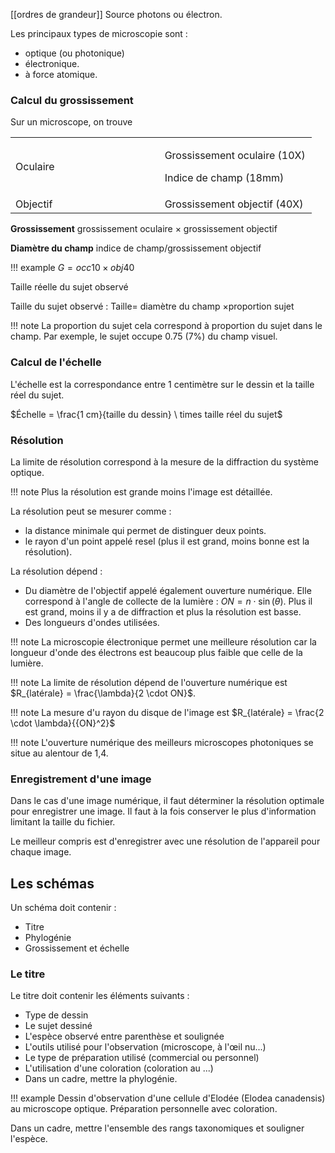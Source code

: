[[ordres de grandeur]]
Source photons ou électron.

Les principaux types de microscopie sont :

- optique (ou photonique)
- électronique.
- à force atomique.

### Calcul du grossissement 

Sur un microscope, on trouve

<table>
<colgroup>
<col style="width: 49%" />
<col style="width: 50%" />
</colgroup>
<tbody>
<tr class="odd">
<td>Oculaire</td>
<td><p>Grossissement oculaire (10X)</p>
<p>Indice de champ (18mm)</p></td>
</tr>
<tr class="even">
<td>Objectif</td>
<td>Grossissement objectif (40X)</td>
</tr>
</tbody>
</table>

__Grossissement__ grossissement oculaire × grossissement objectif

__Diamètre du champ__ indice de champ/grossissement objectif

!!! example 
    $G = occ 10 × obj 40$

Taille réelle du sujet observé

Taille du sujet observé : Taille= diamètre du champ ×proportion sujet

!!! note
    La proportion du sujet cela correspond à proportion du sujet dans le champ. Par exemple, le sujet occupe 0.75 (7%) du champ visuel.

### Calcul de l'échelle 

L'échelle est la correspondance entre 1 centimètre sur le dessin et la taille réel du sujet.

$Échelle = \frac{1 cm}{taille du dessin} \ times taille réel du sujet$

### Résolution

La limite de résolution correspond à la mesure de la diffraction du système optique.

!!! note
    Plus la résolution est grande moins l'image est détaillée.

La résolution peut se mesurer comme :

* la distance minimale qui permet de distinguer deux points.
* le rayon d'un point appelé resel (plus il est grand, moins bonne est la résolution).

La résolution dépend :

* Du diamètre de l'objectif appelé également ouverture numérique. Elle correspond à l'angle de collecte de la lumière : $ON = n \cdot \sin(\theta)$. Plus il est grand, moins il y a de diffraction et plus la résolution est basse.
* Des longueurs d'ondes utilisées.

!!! note
    La microscopie électronique permet une meilleure résolution car la longueur d'onde des électrons est beaucoup plus faible que celle de la lumière.

!!! note
    La limite de résolution dépend de l'ouverture numérique est $R_{latérale} = \frac{\lambda}{2 \cdot ON}$.

!!! note
    La mesure d'u rayon du disque de l'image est $R_{latérale} = \frac{2 \cdot \lambda}{{ON}^2}$

!!! note
    L'ouverture numérique des meilleurs microscopes photoniques se situe au alentour de 1,4.

### Enregistrement d'une image

Dans le cas d'une image numérique, il faut déterminer la résolution optimale pour enregistrer une image. Il faut à la fois conserver le plus d'information limitant la taille du fichier.

Le meilleur compris est d'enregistrer avec une résolution de l'appareil pour chaque image.

## Les schémas 

Un schéma doit contenir :

* Titre
* Phylogénie
* Grossissement et échelle
### Le titre

Le titre doit contenir les éléments suivants :

* Type de dessin
* Le sujet dessiné
* L'espèce observé entre parenthèse et soulignée
* L'outils utilisé pour l'observation (microscope, à l'œil nu...)
* Le type de préparation utilisé (commercial ou personnel)
* L'utilisation d'une coloration (coloration au ...)
* Dans un cadre, mettre la phylogénie.

!!! example
    Dessin d'observation d'une cellule d'Elodée (Elodea canadensis) au microscope optique. Préparation personnelle avec coloration.

Dans un cadre, mettre l'ensemble des rangs taxonomiques et souligner l'espèce.
